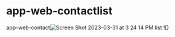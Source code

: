 # app-web-contactlist
 app-web-contact![Screen Shot 2023-03-31 at 3 24 14 PM](https://user-images.githubusercontent.com/121437726/229155403-dcdc503e-48e0-4e8d-8760-0adefa83fee1.jpg)
list
![)
